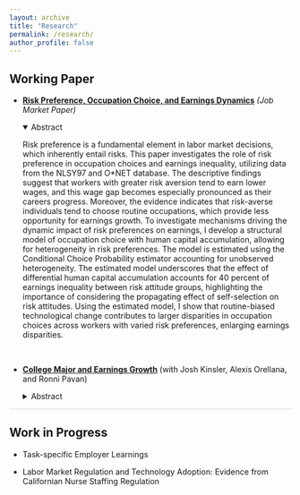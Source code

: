```yaml
---
layout: archive
title: "Research"
permalink: /research/
author_profile: false
---
```

<style>
    .paragraph-divider {
        border-bottom: 1px solid #d1d5da; /* Light grey color */
        margin-bottom: 20px; /* Adjust margin as needed */
    }
</style>

## Working Paper
- [__Risk Preference, Occupation Choice, and Earnings Dynamics__](/files/Paper_Woosuk_Risk_Preference.pdf) _(Job Market Paper)_
  <details open>
    <summary>Abstract</summary>
  
    Risk preference is a fundamental element in labor market decisions, which inherently entail risks. This paper investigates the role of risk preference in occupation choices and earnings inequality, utilizing data from the NLSY97 and O*NET database. The descriptive findings suggest that workers with greater risk aversion tend to earn lower wages, and this wage gap becomes especially pronounced as their careers progress. Moreover, the evidence indicates that risk-averse individuals tend to choose routine occupations, which provide less opportunity for earnings growth. To investigate mechanisms driving the dynamic impact of risk preferences on earnings, I develop a structural model of occupation choice with human capital accumulation, allowing for heterogeneity in risk preferences. The model is estimated using the Conditional Choice Probability estimator accounting for unobserved heterogeneity. The estimated model underscores that the effect of differential human capital accumulation accounts for 40 percent of earnings inequality between risk attitude groups, highlighting the importance of considering the propagating effect of self-selection on risk attitudes. Using the estimated model, I show that routine-biased technological change contributes to larger disparities in occupation choices across workers with varied risk preferences, enlarging earnings disparities.
  </details><br>

- [__College Major and Earnings Growth__](/files/CKOP_11_15_23.pdf) (with Josh Kinsler, Alexis Orellana, and Ronni Pavan)
  <details>
    <summary>Abstract</summary>
    In this paper we estimate major specific earnings profiles using matched American Community Survey (ACS) and Longitudinal Employer-Household Dynamics (LEHD) data. The advantage of the matched data relative to the ACS alone is that it provides a long panel of worker earnings, thus avoiding estimating life cycle profiles using cross- cohort variation. Once we allow the returns to major to vary by cohort, we find that engineering, computer science, and business majors experience faster earnings growth relative to humanities majors. For example, the gap in earnings between technical majors like engineering and computer science and humanities grows by 5-6% between ages 23 and 50. Our estimates also indicate that more recent graduates in these fields earn a larger premium relative to humanities than earlier cohorts.
  </details>

<div class="paragraph-divider"></div>

## Work in Progress
- Task-specific Employer Learnings <br>  

- Labor Market Regulation and Technology Adoption: Evidence from Californian Nurse Staffing Regulation
